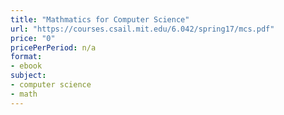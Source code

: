 ```yaml
---
title: "Mathmatics for Computer Science"
url: "https://courses.csail.mit.edu/6.042/spring17/mcs.pdf"
price: "0"
pricePerPeriod: n/a
format: 
- ebook
subject: 
- computer science
- math
---
```

